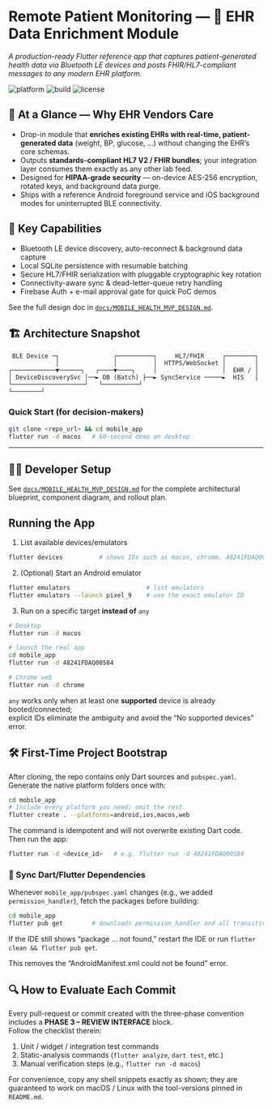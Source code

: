 # Remote Patient Monitoring — 🔗 EHR Data Enrichment Module
_A production-ready Flutter reference app that captures patient-generated health data via Bluetooth LE devices and posts FHIR/HL7-compliant messages to any modern EHR platform._

![platform](https://img.shields.io/badge/platform-ios%20%7C%20android%20%7C%20macos-green)
![build](https://github.com/<org>/<repo>/actions/workflows/ci.yml/badge.svg)
![license](https://img.shields.io/github/license/<org>/<repo>)

## 🤝 At a Glance — Why EHR Vendors Care
* Drop-in module that **enriches existing EHRs with real-time, patient-generated data** (weight, BP, glucose, …) without changing the EHR’s core schemas.  
* Outputs **standards-compliant HL7 V2 / FHIR bundles**; your integration layer consumes them exactly as any other lab feed.  
* Designed for **HIPAA-grade security** — on-device AES-256 encryption, rotated keys, and background data purge.  
* Ships with a reference Android foreground service and iOS background modes for uninterrupted BLE connectivity.

## 🚀 Key Capabilities
- Bluetooth LE device discovery, auto-reconnect & background data capture  
- Local SQLite persistence with resumable batching  
- Secure HL7/FHIR serialization with pluggable cryptographic key rotation  
- Connectivity-aware sync & dead-letter-queue retry handling  
- Firebase Auth + e-mail approval gate for quick PoC demos  

See the full design doc in [`docs/MOBILE_HEALTH_MVP_DESIGN.md`](docs/MOBILE_HEALTH_MVP_DESIGN.md).

## 🏗 Architecture Snapshot
```text
 BLE Device ─┐               ┌──────────┐     HL7/FHIR     ┌────────┐
             │               │          │  HTTPS/WebSocket │        │
┌────────────▼──────┐   ┌────▼────┐     │                  │  EHR / │
│ DeviceDiscoverySvc │──► DB (Batch) ├──► SyncService ─────►  HIS   │
└────────────────────┘   └──────────┘                        └────────┘
```

### Quick Start (for decision-makers)
```bash
git clone <repo_url> && cd mobile_app
flutter run -d macos   # 60-second demo on desktop
```

---

## 👩‍💻 Developer Setup  <!-- rename the existing env section -->
See [`docs/MOBILE_HEALTH_MVP_DESIGN.md`](docs/MOBILE_HEALTH_MVP_DESIGN.md) for
the complete architectural blueprint, component diagram, and rollout plan.

## Running the App

1. List available devices/emulators  
```bash
flutter devices          # shows IDs such as macos, chrome, 48241FDAQ00584
```

2. (Optional) Start an Android emulator  
```bash
flutter emulators                     # list emulators
flutter emulators --launch pixel_9    # use the exact emulator ID
```

3. Run on a specific target **instead of** `any`  
```bash
# Desktop
flutter run -d macos

# launch the real app
cd mobile_app
flutter run -d 48241FDAQ00584

# Chrome web
flutter run -d chrome
```

`any` works only when at least one **supported** device is already booted/connected;  
explicit IDs eliminate the ambiguity and avoid the “No supported devices” error.

## 🛠️ First-Time Project Bootstrap

After cloning, the repo contains only Dart sources and `pubspec.yaml`.  
Generate the native platform folders once with:

```bash
cd mobile_app
# Include every platform you need; omit the rest.
flutter create . --platforms=android,ios,macos,web
```

The command is idempotent and will not overwrite existing Dart code.  
Then run the app:

```bash
flutter run -d <device_id>   # e.g. flutter run -d 48241FDAQ00584
```

### 🔄  Sync Dart/Flutter Dependencies

Whenever `mobile_app/pubspec.yaml` changes (e.g., we added
`permission_handler`), fetch the packages before building:

```bash
cd mobile_app
flutter pub get        # downloads permission_handler and all transitive deps
```

If the IDE still shows “package … not found,” restart the IDE or run
`flutter clean && flutter pub get`.

This removes the “AndroidManifest.xml could not be found” error.

## 🔍 How to Evaluate Each Commit

Every pull-request or commit created with the three-phase convention includes
a **PHASE 3 – REVIEW INTERFACE** block.  
Follow the checklist therein:

1. Unit / widget / integration test commands  
2. Static-analysis commands (`flutter analyze`, `dart test`, etc.)  
3. Manual verification steps (e.g., `flutter run -d macos`)  

For convenience, copy any shell snippets exactly as shown; they are
guaranteed to work on macOS / Linux with the tool-versions pinned in
`README.md`.
